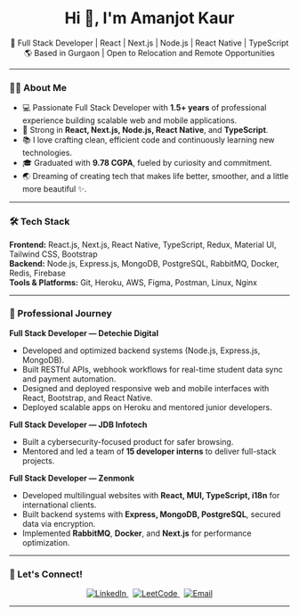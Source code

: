 <h1 align="center">Hi 👋, I'm Amanjot Kaur</h1>

<p align="center">
🚀 Full Stack Developer | React | Next.js | Node.js | React Native | TypeScript <br/>
🌎 Based in Gurgaon | Open to Relocation and Remote Opportunities
</p>

---

### 👩‍💻 About Me
- 💻 Passionate Full Stack Developer with **1.5+ years** of professional experience building scalable web and mobile applications.
- 🌟 Strong in **React, Next.js, Node.js, React Native**, and **TypeScript**.
- 📚 I love crafting clean, efficient code and continuously learning new technologies.
- 🎓 Graduated with **9.78 CGPA**, fueled by curiosity and commitment.
- 🌏 Dreaming of creating tech that makes life better, smoother, and a little more beautiful ✨.

---

### 🛠️ Tech Stack
**Frontend:** React.js, Next.js, React Native, TypeScript, Redux, Material UI, Tailwind CSS, Bootstrap  
**Backend:** Node.js, Express.js, MongoDB, PostgreSQL, RabbitMQ, Docker, Redis, Firebase  
**Tools & Platforms:** Git, Heroku, AWS, Figma, Postman, Linux, Nginx  

---

### 💼 Professional Journey

**Full Stack Developer — Detechie Digital**  
- Developed and optimized backend systems (Node.js, Express.js, MongoDB).  
- Built RESTful APIs, webhook workflows for real-time student data sync and payment automation.  
- Designed and deployed responsive web and mobile interfaces with React, Bootstrap, and React Native.  
- Deployed scalable apps on Heroku and mentored junior developers.

**Full Stack Developer — JDB Infotech**  
- Built a cybersecurity-focused product for safer browsing.
- Mentored and led a team of **15 developer interns** to deliver full-stack projects.

**Full Stack Developer — Zenmonk**  
- Developed multilingual websites with **React, MUI, TypeScript, i18n** for international clients.
- Built backend systems with **Express, MongoDB, PostgreSQL**, secured data via encryption.
- Implemented **RabbitMQ**, **Docker**, and **Next.js** for performance optimization.

---

### 🤝 Let's Connect!

<p align="center">
  <a href="https://linkedin.com/in/amanjotkaur31" target="_blank">
    <img src="https://img.shields.io/badge/LinkedIn-Amanjot%20Kaur-blue?style=for-the-badge&logo=linkedin" alt="LinkedIn" />
  </a>
  &nbsp;
  <a href="https://leetcode.com/amanjot_kaur" target="_blank">
    <img src="https://img.shields.io/badge/LeetCode-Amanjot-orange?style=for-the-badge&logo=leetcode" alt="LeetCode" />
  </a>
  &nbsp;
  <a href="mailto:amanjotkn@gmail.com" target="_blank">
    <img src="https://img.shields.io/badge/Email-amanjotkn@gmail.com-red?style=for-the-badge&logo=gmail" alt="Email" />
  </a>
</p>

---


